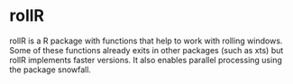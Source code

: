 rollR
========

rollR is a R package with functions that help to work with rolling
windows. Some of these functions already exits in other packages (such as xts)
but rollR implements faster versions. It also enables parallel processing using
the package snowfall.  
